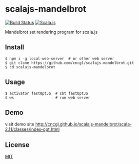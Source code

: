 # scalajs-mandelbrot

[![Build Status](https://travis-ci.org/cncgl/scalajs-mandelbrot.svg?branch=master)](https://travis-ci.org/cncgl/scalajs-mandelbrot)
[![Scala.js](https://www.scala-js.org/assets/badges/scalajs-0.6.8.svg)](https://www.scala-js.org)

Mandelbrot set rendering program for scala.js

## Install
```
$ npm i -g local-web-server  # or other web server
$ git clone https://github.com/cncgl/scalajs-mandelbrot.git
$ cd scalajs-mandelbrot
```

## Usage
```
$ activator fastOptJS  # sbt fastOptJS
$ ws                   # run web server
```

## Demo
visit demo site http://cncgl.github.io/scalajs-mandelbrot/scala-2.11/classes/index-opt.html

## License
[MIT](LICENSE)

